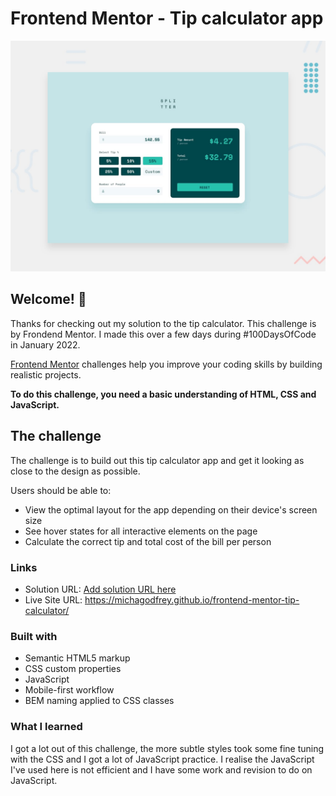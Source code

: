 # Frontend Mentor - Tip calculator app

![Design preview for the Tip calculator app coding challenge](./design/desktop-preview.jpg)

## Welcome! 👋

Thanks for checking out my solution to the tip calculator. This challenge is by Frondend Mentor. I made this over a few days during #100DaysOfCode in January 2022.

[Frontend Mentor](https://www.frontendmentor.io) challenges help you improve your coding skills by building realistic projects.

**To do this challenge, you need a basic understanding of HTML, CSS and JavaScript.**

## The challenge

The challenge is to build out this tip calculator app and get it looking as close to the design as possible.

Users should be able to:

- View the optimal layout for the app depending on their device's screen size
- See hover states for all interactive elements on the page
- Calculate the correct tip and total cost of the bill per person


### Links

- Solution URL: [Add solution URL here](https://your-solution-url.com)
- Live Site URL: https://michagodfrey.github.io/frontend-mentor-tip-calculator/

### Built with

- Semantic HTML5 markup
- CSS custom properties
- JavaScript
- Mobile-first workflow
- BEM naming applied to CSS classes

### What I learned

I got a lot out of this challenge, the more subtle styles took some fine tuning with the CSS and I got a lot of JavaScript practice. I realise the JavaScript I've used here is not efficient and I have some work and revision to do on JavaScript. 
